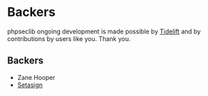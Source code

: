 # Backers
phpseclib ongoing development is made possible by [Tidelift](https://tidelift.com/subscription/pkg/packagist-phpseclib-phpseclib?utm_source=packagist-phpseclib-phpseclib&utm_medium=referral&utm_campaign=readme) and by contributions by users like you. Thank you.
## Backers
- Zane Hooper
- [Setasign](https://www.setasign.com/)